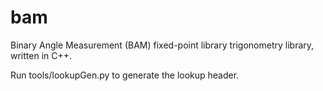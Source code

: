 bam
======

Binary Angle Measurement (BAM) fixed-point library trigonometry library, written in C++.

Run tools/lookupGen.py to generate the lookup header.

